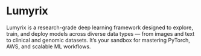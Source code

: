 # Lumyrix
Lumyrix is a research-grade deep learning framework designed to explore, train, and deploy models across diverse data types — from images and text to clinical and genomic datasets. It’s your sandbox for mastering PyTorch, AWS, and scalable ML workflows.

